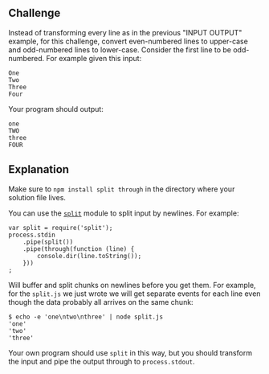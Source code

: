 ## Challenge
Instead of transforming every line as in the previous "INPUT OUTPUT" example, for this challenge, convert even-numbered lines to upper-case and odd-numbered lines to lower-case. Consider the first line to be odd-numbered. For example given this input:

    One
    Two
    Three
    Four

Your program should output:

    one
    TWO
    three
    FOUR

## Explanation
Make sure to `npm install split through` in the directory where your solution file lives.

You can use the [`split`](https://npmjs.org/package/split) module to split input by newlines. For example:

    var split = require('split');
    process.stdin
        .pipe(split())
        .pipe(through(function (line) {
            console.dir(line.toString());
        }))
    ;

Will buffer and split chunks on newlines before you get them. For example, for the `split.js` we just wrote we will get separate events for each line even though the data probably all arrives on the same chunk:

    $ echo -e 'one\ntwo\nthree' | node split.js
    'one'
    'two'
    'three'

Your own program should use `split` in this way, but you should transform the input and pipe the output through to `process.stdout`.
